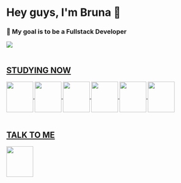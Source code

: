 # Hey guys, I'm Bruna 💛
### 🎯 My goal is to be a Fullstack Developer

<div>
  <a href="https://github.com/BrunaMoraisMenezes">
  <img align="center" src="https://github.com/BrunaMoraisMenezes/BrunaMoraisMenezes/assets/58346646/12c914ec-47b7-47f4-b17e-3b276c809bbf">
</div>
<br>

## STUDYING NOW
<div>
    <img align="center" height=80 width=70 src="https://cdn.jsdelivr.net/gh/devicons/devicon/icons/html5/html5-original.svg">
    <img align="center" height=80 width=70 src="https://cdn.jsdelivr.net/gh/devicons/devicon/icons/typescript/typescript-original.svg" />
    <img align="center" height=80 width=70 src="https://cdn.jsdelivr.net/gh/devicons/devicon/icons/angularjs/angularjs-original.svg" />
    <img align="center" height=80 width=70 src="https://cdn.jsdelivr.net/gh/devicons/devicon/icons/csharp/csharp-original.svg" />
    <img align="center" height=80 width=70 src="https://cdn.jsdelivr.net/gh/devicons/devicon/icons/python/python-original.svg" />
    <img align="center" height=80 width=70 src="https://cdn.jsdelivr.net/gh/devicons/devicon/icons/amazonwebservices/amazonwebservices-original.svg" />
 </div>
 <br>

## TALK TO ME
 <div>
      <a href="https://www.linkedin.com/in/bruna-morais-menezes-8725b9219"><img align="center" height=80 width=70 src="https://cdn.jsdelivr.net/gh/devicons/devicon/icons/linkedin/linkedin-original.svg" target="_blank"></a> 
</div>

<!--![snake gif](https://github.com/BrunaMoraisMenezes/BrunaMoraisMenezes/blob/output/github-contribution-grid-snake.svg) -->

<!--
**BrunaMoraisMenezes/BrunaMoraisMenezes** is a ✨ _special_ ✨ repository because its `README.md` (this file) appears on your GitHub profile.

Here are some ideas to get you started:

- 🔭 I’m currently working on ...
- 🌱 I’m currently learning ...
- 👯 I’m looking to collaborate on ...
- 🤔 I’m looking for help with ...
- 💬 Ask me about ...
- 📫 How to reach me: ...
- 😄 Pronouns: ...
- ⚡ Fun fact: ...
-->

